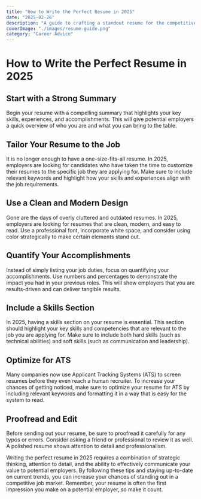 ```yaml
---
title: "How to Write the Perfect Resume in 2025"
date: "2025-02-26"
description: "A guide to crafting a standout resume for the competitive job market of 2025."
coverImage: "./images/resume-guide.png"
category: "Career Advice"
---
```


# How to Write the Perfect Resume in 2025

## Start with a Strong Summary

Begin your resume with a compelling summary that highlights your key skills, experiences, and accomplishments. This will give potential employers a quick overview of who you are and what you can bring to the table.

## Tailor Your Resume to the Job

It is no longer enough to have a one-size-fits-all resume. In 2025, employers are looking for candidates who have taken the time to customize their resumes to the specific job they are applying for. Make sure to include relevant keywords and highlight how your skills and experiences align with the job requirements.

## Use a Clean and Modern Design

Gone are the days of overly cluttered and outdated resumes. In 2025, employers are looking for resumes that are clean, modern, and easy to read. Use a professional font, incorporate white space, and consider using color strategically to make certain elements stand out.

## Quantify Your Accomplishments

Instead of simply listing your job duties, focus on quantifying your accomplishments. Use numbers and percentages to demonstrate the impact you had in your previous roles. This will show employers that you are results-driven and can deliver tangible results.

## Include a Skills Section

In 2025, having a skills section on your resume is essential. This section should highlight your key skills and competencies that are relevant to the job you are applying for. Make sure to include both hard skills (such as technical abilities) and soft skills (such as communication and leadership).

## Optimize for ATS

Many companies now use Applicant Tracking Systems (ATS) to screen resumes before they even reach a human recruiter. To increase your chances of getting noticed, make sure to optimize your resume for ATS by including relevant keywords and formatting it in a way that is easy for the system to read.

## Proofread and Edit

Before sending out your resume, be sure to proofread it carefully for any typos or errors. Consider asking a friend or professional to review it as well. A polished resume shows attention to detail and professionalism.

Writing the perfect resume in 2025 requires a combination of strategic thinking, attention to detail, and the ability to effectively communicate your value to potential employers. By following these tips and staying up-to-date on current trends, you can increase your chances of standing out in a competitive job market. Remember, your resume is often the first impression you make on a potential employer, so make it count.
